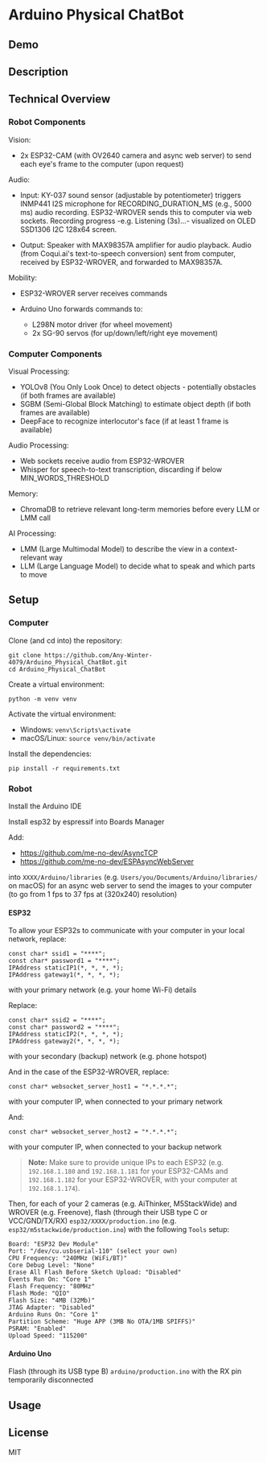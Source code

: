 # Arduino Physical ChatBot

## Demo

## Description

## Technical Overview

### Robot Components

Vision:

- 2x ESP32-CAM (with OV2640 camera and async web server) to send each eye's frame to the computer (upon request)

Audio:

- Input: KY-037 sound sensor (adjustable by potentiometer) triggers INMP441 I2S microphone for RECORDING_DURATION_MS (e.g., 5000 ms) audio recording. ESP32-WROVER sends this to computer via web sockets. Recording progress -e.g. Listening (3s)...- visualized on OLED SSD1306 I2C 128x64 screen.

- Output: Speaker with MAX98357A amplifier for audio playback. Audio (from Coqui.ai's text-to-speech conversion) sent from computer, received by ESP32-WROVER, and forwarded to MAX98357A.

Mobility:

- ESP32-WROVER server receives commands
- Arduino Uno forwards commands to:

  - L298N motor driver (for wheel movement)
  - 2x SG-90 servos (for up/down/left/right eye movement)

### Computer Components

Visual Processing:

- YOLOv8 (You Only Look Once) to detect objects - potentially obstacles (if both frames are available)
- SGBM (Semi-Global Block Matching) to estimate object depth (if both frames are available)
- DeepFace to recognize interlocutor's face (if at least 1 frame is available)

Audio Processing:

- Web sockets receive audio from ESP32-WROVER
- Whisper for speech-to-text transcription, discarding if below MIN_WORDS_THRESHOLD

Memory:

- ChromaDB to retrieve relevant long-term memories before every LLM or LMM call

AI Processing:

- LMM (Large Multimodal Model) to describe the view in a context-relevant way
- LLM (Large Language Model) to decide what to speak and which parts to move

## Setup

### Computer

Clone (and cd into) the repository:

```
git clone https://github.com/Any-Winter-4079/Arduino_Physical_ChatBot.git
cd Arduino_Physical_ChatBot
```

Create a virtual environment:

```
python -m venv venv
```

Activate the virtual environment:

- Windows: `venv\Scripts\activate`
- macOS/Linux: `source venv/bin/activate`

Install the dependencies:

```
pip install -r requirements.txt
```

### Robot

Install the Arduino IDE

Install esp32 by espressif into Boards Manager

Add:

- https://github.com/me-no-dev/AsyncTCP
- https://github.com/me-no-dev/ESPAsyncWebServer

into `XXXX/Arduino/libraries` (e.g. `Users/you/Documents/Arduino/libraries/` on macOS) for an async web server to send the images to your computer (to go from 1 fps to 37 fps at (320x240) resolution)

#### ESP32

To allow your ESP32s to communicate with your computer in your local network, replace:

```
const char* ssid1 = "****";
const char* password1 = "****";
IPAddress staticIP1(*, *, *, *);
IPAddress gateway1(*, *, *, *);
```

with your primary network (e.g. your home Wi-Fi) details

Replace:

```
const char* ssid2 = "****";
const char* password2 = "****";
IPAddress staticIP2(*, *, *, *);
IPAddress gateway2(*, *, *, *);
```

with your secondary (backup) network (e.g. phone hotspot)

And in the case of the ESP32-WROVER, replace:

```
const char* websocket_server_host1 = "*.*.*.*";
```

with your computer IP, when connected to your primary network

And:

```
const char* websocket_server_host2 = "*.*.*.*";
```

with your computer IP, when connected to your backup network

> **Note:** Make sure to provide unique IPs to each ESP32 (e.g. `192.168.1.180` and `192.168.1.181` for your ESP32-CAMs and `192.168.1.182` for your ESP32-WROVER, with your computer at `192.168.1.174`).

Then, for each of your 2 cameras (e.g. AiThinker, M5StackWide) and WROVER (e.g. Freenove), flash (through their USB type C or VCC/GND/TX/RX) `esp32/XXXX/production.ino` (e.g. `esp32/m5stackwide/production.ino`) with the following `Tools` setup:

```
Board: "ESP32 Dev Module"
Port: "/dev/cu.usbserial-110" (select your own)
CPU Frequency: "240MHz (WiFi/BT)"
Core Debug Level: "None"
Erase All Flash Before Sketch Upload: "Disabled"
Events Run On: "Core 1"
Flash Frequency: "80MHz"
Flash Mode: "QIO"
Flash Size: "4MB (32Mb)"
JTAG Adapter: "Disabled"
Arduino Runs On: "Core 1"
Partition Scheme: "Huge APP (3MB No OTA/1MB SPIFFS)"
PSRAM: "Enabled"
Upload Speed: "115200"
```

#### Arduino Uno

Flash (through its USB type B) `arduino/production.ino` with the RX pin temporarily disconnected

## Usage

## License

MIT
